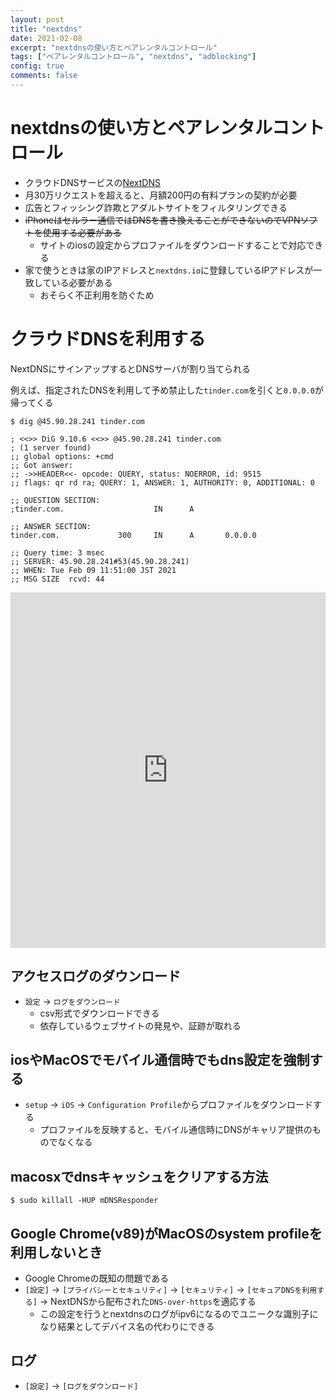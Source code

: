 ```yaml
---
layout: post
title: "nextdns"
date: 2021-02-08
excerpt: "nextdnsの使い方とペアレンタルコントロール"
tags: ["ペアレンタルコントロール", "nextdns", "adblocking"]
config: true
comments: false
---
```


# nextdnsの使い方とペアレンタルコントロール

 - クラウドDNSサービスの[NextDNS](https://my.nextdns.io/d435da/setup)
 - 月30万リクエストを超えると、月額200円の有料プランの契約が必要
 - 広告とフィッシング詐欺とアダルトサイトをフィルタリングできる
 - ~~iPhoneはセルラー通信ではDNSを書き換えることができないのでVPNソフトを使用する必要がある~~
   - サイトのiosの設定からプロファイルをダウンロードすることで対応できる
 - 家で使うときは家のIPアドレスと`nextdns.io`に登録しているIPアドレスが一致している必要がある
   - おそらく不正利用を防ぐため

# クラウドDNSを利用する

NextDNSにサインアップするとDNSサーバが割り当てられる  


例えば、指定されたDNSを利用して予め禁止した`tinder.com`を引くと`0.0.0.0`が帰ってくる  

```console
$ dig @45.90.28.241 tinder.com

; <<>> DiG 9.10.6 <<>> @45.90.28.241 tinder.com
; (1 server found)
;; global options: +cmd
;; Got answer:
;; ->>HEADER<<- opcode: QUERY, status: NOERROR, id: 9515
;; flags: qr rd ra; QUERY: 1, ANSWER: 1, AUTHORITY: 0, ADDITIONAL: 0

;; QUESTION SECTION:
;tinder.com.                    IN      A

;; ANSWER SECTION:
tinder.com.             300     IN      A       0.0.0.0

;; Query time: 3 msec
;; SERVER: 45.90.28.241#53(45.90.28.241)
;; WHEN: Tue Feb 09 11:51:00 JST 2021
;; MSG SIZE  rcvd: 44
```

<style>
.responsive-wrap iframe{ max-width: 100%;}
</style>
<div class="responsive-wrap">
<!-- this is the embed code provided by Google -->
  <iframe src="https://docs.google.com/presentation/d/e/2PACX-1vSRq4oG8nrwmTHdt2oi5xldUKFTx-4Iy49wOkfcZUIzf4gbwxbPo3s0N9ZiK24PCxEZwzvnEpIzR35C/embed" frameborder="0" width="960" height="569" allowfullscreen="true" mozallowfullscreen="true" webkitallowfullscreen="true"></iframe>
<!-- Google embed ends -->
</div>

## アクセスログのダウンロード
 - `設定` -> `ログをダウンロード`
   - csv形式でダウンロードできる
   - 依存しているウェブサイトの発見や、証跡が取れる

## iosやMacOSでモバイル通信時でもdns設定を強制する
 - `setup` -> `iOS` -> `Configuration Profile`からプロファイルをダウンロードする
   - プロファイルを反映すると、モバイル通信時にDNSがキャリア提供のものでなくなる

## macosxでdnsキャッシュをクリアする方法

```console
$ sudo killall -HUP mDNSResponder
```

## Google Chrome(v89)がMacOSのsystem profileを利用しないとき
 - Google Chromeの既知の問題である
 - `[設定]` -> `[プライバシーとセキュリティ]` -> `[セキュリティ]` -> `[セキュアDNSを利用する]` -> NextDNSから配布された`DNS-over-https`を適応する
   - この設定を行うとnextdnsのログがipv6になるのでユニークな識別子になり結果としてデバイス名の代わりにできる

## ログ
 - `[設定]` -> `[ログをダウンロード]`
